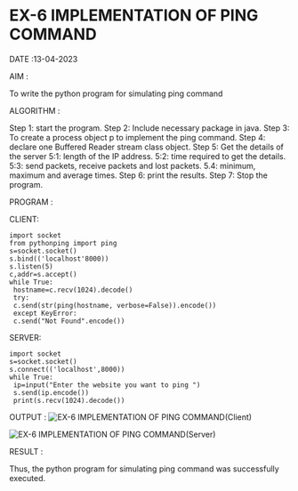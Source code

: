 # EX-6 IMPLEMENTATION OF PING COMMAND

DATE :13-04-2023

AIM :

 To write the python program for simulating ping command

ALGORITHM :

Step 1: start the program.
Step 2: Include necessary package in java.
Step 3: To create a process object p to implement the ping command.
Step 4: declare one Buffered Reader stream class object.
Step 5: Get the details of the server
 5:1: length of the IP address.
 5:2: time required to get the details.
 5:3: send packets, receive packets and lost packets. 
 5.4: minimum, maximum and average times.
Step 6: print the results. 
Step 7: Stop the program.

PROGRAM :

CLIENT:
```
import socket
from pythonping import ping
s=socket.socket()
s.bind(('localhost'8000))
s.listen(5)
c,addr=s.accept()
while True:
 hostname=c.recv(1024).decode()
 try:
 c.send(str(ping(hostname, verbose=False)).encode())
 except KeyError:
 c.send("Not Found".encode())
 ```
 
SERVER:
```
import socket
s=socket.socket()
s.connect(('localhost',8000))
while True:
 ip=input("Enter the website you want to ping ")
 s.send(ip.encode())
 print(s.recv(1024).decode())
```

OUTPUT :
![EX-6 IMPLEMENTATION OF PING COMMAND(Client)](https://github.com/kannan0071/EX-6/assets/119641638/4e355729-d405-4186-b8ee-3e4df4726b1a)

![EX-6 IMPLEMENTATION OF PING COMMAND(Server)](https://github.com/kannan0071/EX-6/assets/119641638/b9679264-b02f-41c4-a43a-f3ead62de861)

RESULT :

Thus, the python program for simulating ping command was successfully executed.
